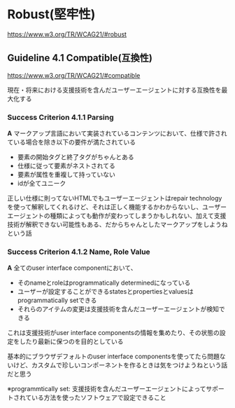 # Robust(堅牢性)
https://www.w3.org/TR/WCAG21/#robust

## Guideline 4.1 Compatible(互換性)
https://www.w3.org/TR/WCAG21/#compatible

現在・将来における支援技術を含んだユーザーエージェントに対する互換性を最大化する

### Success Criterion 4.1.1 Parsing
**A** マークアップ言語において実装されているコンテンツにおいて、仕様で許されている場合を除き以下の要件が満たされている
- 要素の開始タグと終了タグがちゃんとある
- 仕様に従って要素がネストされてる
- 要素が属性を重複して持っていない
- idが全てユニーク

正しい仕様に則ってないHTMLでもユーザーエージェントはrepair technologyを使って解釈してくれるけど、それは正しく機能するかわからないし、ユーザーエージェントの種類によっても動作が変わってしまうかもしれない、加えて支援技術が解釈できない可能性もある、だからちゃんとしたマークアップをしようねという話

### Success Criterion 4.1.2 Name, Role Value
**A** 全てのuser interface componentにおいて、
- そのnameとroleはprogrammatically determinedになっている
- ユーザーが設定することができるstatesとpropertiesとvaluesはprogrammatically setできる
- それらのアイテムの変更は支援技術を含んだユーザーエージェントが検知できる

これは支援技術がuser interface componentsの情報を集めたり、その状態の設定をしたり最新に保つのを目的としている

基本的にブラウザデフォルトのuser interface componentsを使ってたら問題ないけど、カスタムで珍しいコンポーネントを作るときは気をつけようねという話だと思う

※programmtically set: 支援技術を含んだユーザーエージェントによってサポートされている方法を使ったソフトウェアで設定できること

